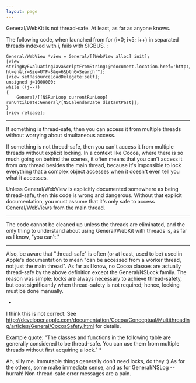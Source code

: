 ```yaml
---
layout: page
---
```


General/WebKit is not thread-safe. At least, as far as anyone knows.

The following code, when launched from for (i=0; i<5; i++) in separated threads indexed with i, fails with SIGBUS.
:
    
	General/WebView *view = General/[[WebView alloc] init];
	[view stringByEvaluatingJavaScriptFromString:@"document.location.href='http://images.google.com/images?hl=en&lr=&ie=UTF-8&q=6&btnG=Search'"];
	[view setResourceLoadDelegate:self];
	unsigned j=1000000;
	while ((j--))
	{
		General/[[NSRunLoop currentRunLoop] runUntilDate:General/[NSCalendarDate distantPast]];
	}
	[view release];



----

If something is thread-safe, then you can access it from multiple threads without worrying about simultaneous access.

If something is not thread-safe, then you can't access it from multiple threads without explicit locking. In a context like Cocoa, where there is so much going on behind the scenes, it often means that you can't access it from *any* thread besides the main thread, because it's impossible to lock everything that a complex object accesses when it doesn't even tell you what it accesses.

Unless General/WebView is explicitly documented somewhere as being thread-safe, then this code is wrong and dangerous. Without that explicit documentation, you must assume that it's only safe to access General/WebView<nowiki/>s from the main thread.

----

The code cannot be cleaned up unless the threads are eliminated, and the only thing to understand about using General/WebKit with threads is, as far as I know, "you can't."

----

Also, be aware that "thread-safe" is often (or at least, used to be) used in Apple's documentation to mean "can be accessed from a worker thread, not just the main thread". As far as I know, no Cocoa classes are actually thread-safe by the above definition except the General/NSLock family. The reason was simple: locks are always necessary to achieve thread-safety, but cost significantly when thread-safety is not required; hence, locking must be done manually.

*
I think this is not correct.  See http://developer.apple.com/documentation/Cocoa/Conceptual/Multithreading/articles/General/CocoaSafety.html for details.

Example quote: "The classes and functions in the following table are generally considered to be thread-safe. You can use them from multiple threads without first acquiring a lock."
*

Ah, silly me. Immutable things generally don't need locks, do they :) As for the others, some make immediate sense, and as for General/NSLog -- hurrah! Non-thread-safe error messages are a pain.